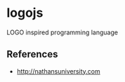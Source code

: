 logojs
======

LOGO inspired programming language

References
----------

  * <http://nathansuniversity.com>
